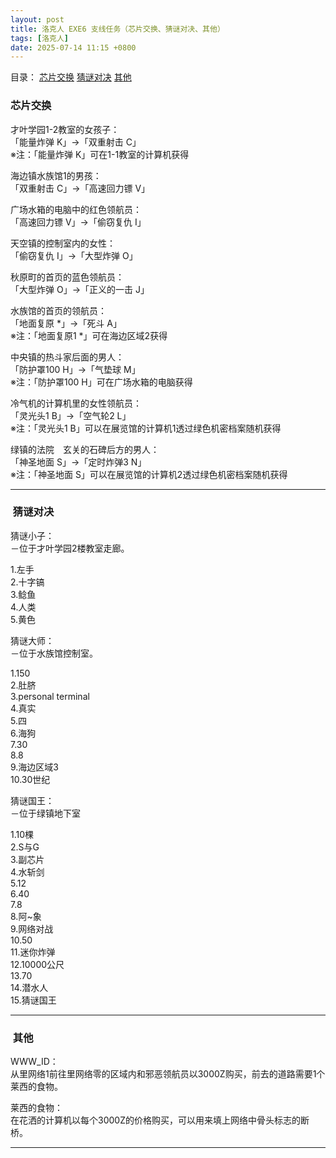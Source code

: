 ```yaml
---
layout: post
title: 洛克人 EXE6 支线任务（芯片交换、猜谜对决、其他）
tags: [洛克人]
date: 2025-07-14 11:15 +0800
---
```

<span>目录：
<a href="#chip-trade">芯片交换</a>
<a href="#riddle">猜谜对决</a>
<a href="#others">其他</a>
</span>

<h3 id="chip-trade">芯片交换<br>
</h3>
<p>才叶学园1-2教室的女孩子：<br>
「能量炸弹 K」→「双重射击 C」<br>
※注：「能量炸弹 K」可在1-1教室的计算机获得</p>
<p>海边镇水族馆1的男孩：<br>
「双重射击 C」→「高速回力镖 V」</p>
<p>广场水箱的电脑中的红色领航员：<br>
「高速回力镖 V」→「偷窃复仇 I」</p>
<p>天空镇的控制室内的女性：<br>
「偷窃复仇 I」→「大型炸弹 O」</p>
<p>秋原町的首页的蓝色领航员：<br>
「大型炸弹 O」→「正义的一击 J」</p>
<p>水族馆的首页的领航员：<br>
「地面复原 *」→「死斗 A」<br>
※注：「地面复原1 *」可在海边区域2获得</p>
<p>中央镇的热斗家后面的男人：<br>
「防护罩100 H」→「气垫球 M」<br>
※注：「防护罩100 H」可在广场水箱的电脑获得</p>
<p>冷气机的计算机里的女性领航员：<br>
「灵光头1 B」→「空气轮2 L」<br>
※注：「灵光头1 B」可以在展览馆的计算机1透过绿色机密档案随机获得</p>
<p>绿镇的法院　玄关的石碑后方的男人：<br>
「神圣地面 S」→「定时炸弹3 N」<br>
※注：「神圣地面 S」可以在展览馆的计算机2透过绿色机密档案随机获得</p>
<hr>
<h3 id="riddle">  猜谜对决</h3>
<p>猜谜小子：<br>
－位于才叶学园2楼教室走廊。</p>
<p>1.左手<br>
2.十字镐<br>
3.鲶鱼<br>
4.人类<br>
5.黄色</p>
<p>猜谜大师：<br>
－位于水族馆控制室。</p>
<p>1.150<br>
2.肚脐<br>
3.personal terminal<br>
4.真实<br>
5.四<br>
6.海狗<br>
7.30<br>
8.8<br>
9.海边区域3<br>
10.30世纪</p>
<p>猜谜国王：<br>
－位于绿镇地下室</p>
<p>1.10棵<br>
2.S与G<br>
3.副芯片<br>
4.水斩剑<br>
5.12<br>
6.40<br>
7.8<br>
8.阿~象<br>
9.网络对战<br>
10.50<br>
11.迷你炸弹<br>
12.10000公尺<br>
13.70<br>
14.潜水人<br>
15.猜谜国王</p>
<hr>
<h3 id="others">  其他</h3>
<p>WWW_ID：<br>
从里网络1前往里网络零的区域内和邪恶领航员以3000Z购买，前去的道路需要1个莱西的食物。</p>
<p>莱西的食物：<br>
在花洒的计算机以每个3000Z的价格购买，可以用来填上网络中骨头标志的断桥。</p>
<hr>
